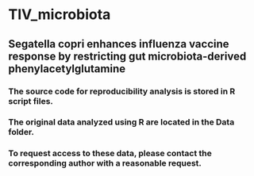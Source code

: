 # TIV_microbiota

## Segatella copri enhances influenza vaccine response by restricting gut microbiota-derived phenylacetylglutamine

### The source code for reproducibility analysis is stored in R script files.
### The original data analyzed using R are located in the Data folder.
### To request access to these data, please contact the corresponding author with a reasonable request.
